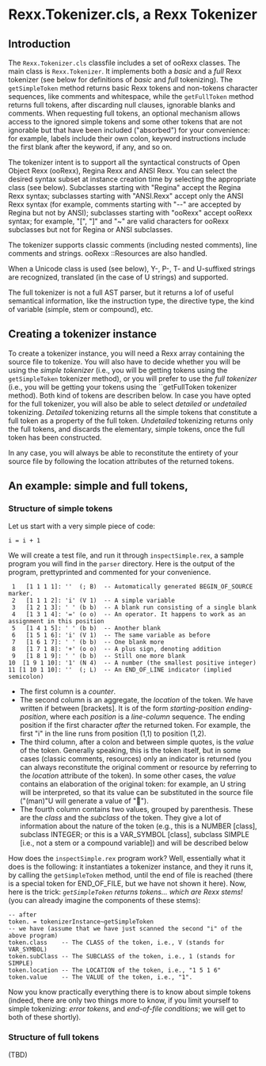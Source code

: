 # Rexx.Tokenizer.cls, a Rexx Tokenizer

## Introduction

The ``Rexx.Tokenizer.cls`` classfile includes a set of ooRexx classes. The main class is ``Rexx.Tokenizer``. 
It implements both a _basic_ and a _full_ Rexx tokenizer (see below for definitions of _basic_ and _full_ tokenizing). 
The ``getSimpleToken`` method returns basic Rexx tokens and non-tokens character sequences, like comments and whitespace, 
while the ``getFullToken`` method returns full tokens, after discarding null clauses, ignorable blanks and comments. 
When requesting full tokens, an optional mechanism allows access to the ignored simple tokens and some other tokens that are
not ignorable but that have been included ("absorbed") for your convenience: for example, labels include their own colon,
keyword instructions include the first blank after the keyword, if any, and so on.

The tokenizer intent is to support all the syntactical constructs of Open Object Rexx (ooRexx), Regina Rexx and ANSI Rexx. 
You can select the desired syntax subset at instance creation time by selecting the appropriate class (see below). 
Subclasses starting with "Regina" accept the Regina Rexx syntax; subclasses starting with "ANSI.Rexx" accept only the ANSI Rexx syntax 
(for example, comments starting with "--" are accepted by Regina but not by ANSI); subclasses starting with "ooRexx" accept ooRexx syntax; 
for example, "\[", "\]" and "~" are valid characters for ooRexx subclasses but not for Regina or ANSI subclasses.

The tokenizer supports classic comments (including nested comments), line comments and strings. ooRexx ::Resources are also handled. 

When a Unicode class is used (see below), Y-, P-, T- and U-suffixed strings are recognized, translated (in the case of U strings) and supported.

The full tokenizer is not a full AST parser, but it returns a lof of useful semantical information, like the instruction type, the directive type,
the kind of variable (simple, stem or compound), etc.

## Creating a tokenizer instance

To create a tokenizer instance, you will need a Rexx array containing the source file to tokenize. You will also have to decide
whether you will be using the _simple tokenizer_ (i.e., you will be getting tokens using the ``getSimpleToken`` tokenizer method),
or you will prefer to use the _full tokenizer_ (i.e., you will be getting your tokens using the ``getFullToken tokenizer method).
Both kind of tokens are describen below. In case you have opted for the full tokenizer, you will also be able to select _detailed_ or
_undetailed_ tokenizing. _Detailed_ tokenizing returns all the simple tokens that constitute a full token as a property of the
full token. _Undetailed_ tokenizing returns only the full tokens, and discards the elementary, simple tokens, once the full
token has been constructed.

In any case, you will always be able to reconstitute the entirety of your source file by following the location attributes of the returned tokens.

## An example: simple and full tokens, 

### Structure of simple tokens

Let us start with a very simple piece of code:
```rexx
i = i + 1
```
We will create a test file, and run it through ``inspectSimple.rex``, a sample program you will find in the ``parser`` directory. 
Here is the output of the program, prettyprinted and commented for your convenience.
```
 1   [1 1 1 1]: ''  (; B)  -- Automatically generated BEGIN_OF_SOURCE marker.
 2   [1 1 1 2]: 'i' (V 1)  -- A simple variable
 3   [1 2 1 3]: ' ' (b b)  -- A blank run consisting of a single blank
 4   [1 3 1 4]: '=' (o o)  -- An operator. It happens to work as an assignment in this position
 5   [1 4 1 5]: ' ' (b b)  -- Another blank
 6   [1 5 1 6]: 'i' (V 1)  -- The same variable as before
 7   [1 6 1 7]: ' ' (b b)  -- One blank more
 8   [1 7 1 8]: '+' (o o)  -- A plus sign, denoting addition
 9   [1 8 1 9]: ' ' (b b)  -- Still one more blank
10  [1 9 1 10]: '1' (N 4)  -- A number (the smallest positive integer)
11 [1 10 1 10]: ''  (; L)  -- An END_OF_LINE indicator (implied semicolon)
```
* The first column is a _counter_.
* The second column is an aggregate, the _location_ of the token. We have written if between \[brackets\].
  It is of the form _starting-position_ _ending-position_, where each _position_ is a _line-column_ sequence.
  The ending position if the first character _after_ the returned token. For example, the first "i" in the line
  runs from position (1,1) to position (1,2).
* The third column, after a colon and between simple quotes, is the _value_ of the token. Generally speaking,
  this is the token itself, but in some cases (classic comments, resources) only an indicator is returned
  (you can always reconstitute the original comment or resource by referring to the _location_ attribute
  of the token). In some other cases, the _value_ contains an elaboration of the original token: for example,
  an U string will be interpreted, so that its value can be substituted in the source file ("(man)"U will
  generate a value of "👨").
* The fourth column contains two values, grouped by parenthesis. These are the _class_ and the _subclass_ of the token.
  They give a lot of information about the nature of the token (e.g., this is a NUMBER \[class\], subclass INTEGER; or
  this is a VAR_SYMBOL \[class\], subclass SIMPLE \[i.e., not a stem or a compound variable\]) and will be described below

How does the ``inspectSimple.rex`` program work? Well, essentially what it does is the following: it instantiates a
tokenizer instance, and they it runs it, by calling the ``getSimpleToken`` method, until the end of file is
reached (there is a special token for END_OF_FILE, but we have not shown it here). Now, here is the trick:
_``getSimpleToken`` returns tokens... which are Rexx stems!_ (you can already imagine the components of these stems):

    -- after
    token. = tokenizerInstance~getSimpleToken
    -- we have (assume that we have just scanned the second "i" of the above program)
    token.class    -- The CLASS of the token, i.e., V (stands for VAR_SYMBOL)
    token.subClass -- The SUBCLASS of the token, i.e., 1 (stands for SIMPLE)
    token.location -- The LOCATION of the token, i.e., "1 5 1 6"
    token.value    -- The VALUE of the token, i.e., "1".

Now you know practically everything there is to know about simple tokens (indeed, there are only two things more
to know, if you limit yourself to simple tokenizing: _error tokens_, and _end-of-file conditions_; we will get
to both of these shortly).

### Structure of full tokens

(TBD)

